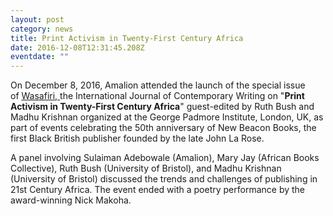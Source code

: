 ```yaml
---
layout: post
category: news
title: Print Activism in Twenty-First Century Africa
date: 2016-12-08T12:31:45.208Z
eventdate: ""
---
```

On December 8, 2016, Amalion attended the launch of the special issue of [Wasafiri, ](https://www.wasafiri.org/product/wasafiri-issue-88/)the International Journal of Contemporary Writing on "**Print Activism in Twenty-First Century Africa**" guest-edited by Ruth Bush and Madhu Krishnan organized at the George Padmore Institute, London, UK, as part of events celebrating the 50th anniversary of New Beacon Books, the first Black British publisher founded by the late John La Rose.

A panel involving Sulaiman Adebowale (Amalion), Mary Jay (African Books Collective), Ruth Bush (University of Bristol), and Madhu Krishnan (University of Bristol) discussed the trends and challenges of publishing in 21st Century Africa. The event ended with a poetry performance by the award-winning Nick Makoha.